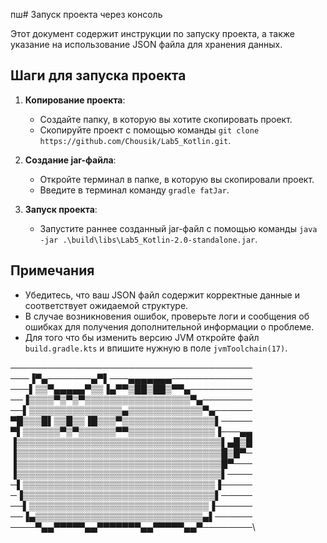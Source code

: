 пш# Запуск проекта через консоль

Этот документ содержит инструкции по запуску проекта, а также указание на использование JSON файла для хранения данных.

## Шаги для запуска проекта

1. **Копирование проекта**:
    - Создайте папку, в которую вы хотите скопировать проект.
    - Скопируйте проект с помощью команды `git clone https://github.com/Chousik/Lab5_Kotlin.git`.

2. **Создание jar-файла**:
    - Откройте терминал в папке, в которую вы скопировали проект.
    - Введите в терминал команду `gradle fatJar`.

3. **Запуск проекта**:
    - Запустите раннее созданный jar-файл с помощью команды `java -jar .\build\libs\Lab5_Kotlin-2.0-standalone.jar`.

## Примечания

- Убедитесь, что ваш JSON файл содержит корректные данные и соответствует ожидаемой структуре.
- В случае возникновения ошибок, проверьте логи и сообщения об ошибках для получения дополнительной информации о проблеме.
- Для того что бы изменить версию JVM откройте файл `build.gradle.kts` и впишите нужную в поле `jvmToolchain(17)`.

───────────────────────────────────────\
───▐▀▄───────▄▀▌───▄▄▄▄▄▄▄─────────────\
───▌▒▒▀▄▄▄▄▄▀▒▒▐▄▀▀▒██▒██▒▀▀▄──────────\
──▐▒▒▒▒▀▒▀▒▀▒▒▒▒▒▒▒▒▒▒▒▒▒▒▒▒▒▀▄────────\
──▌▒▒▒▒▒▒▒▒▒▒▒▒▒▒▒▄▒▒▒▒▒▒▒▒▒▒▒▒▀▄──────\
▀█▒▒▒█▌▒▒█▒▒▐█▒▒▒▀▒▒▒▒▒▒▒▒▒▒▒▒▒▒▒▌─────\
▀▌▒▒▒▒▒▒▀▒▀▒▒▒▒▒▒▀▀▒▒▒▒▒▒▒▒▒▒▒▒▒▒▐───▄▄\
▐▒▒▒▒▒▒▒▒▒▒▒▒▒▒▒▒▒▒▒▒▒▒▒▒▒▒▒▒▒▒▒▒▒▌▄█▒█\
▐▒▒▒▒▒▒▒▒▒▒▒▒▒▒▒▒▒▒▒▒▒▒▒▒▒▒▒▒▒▒▒▒▒█▒█▀─\
▐▒▒▒▒▒▒▒▒▒▒▒▒▒▒▒▒▒▒▒▒▒▒▒▒▒▒▒▒▒▒▒▒▒█▀───\
▐▒▒▒▒▒▒▒▒▒▒▒▒▒▒▒▒▒▒▒▒▒▒▒▒▒▒▒▒▒▒▒▒▒▌────\
─▌▒▒▒▒▒▒▒▒▒▒▒▒▒▒▒▒▒▒▒▒▒▒▒▒▒▒▒▒▒▒▒▐─────\
─▐▒▒▒▒▒▒▒▒▒▒▒▒▒▒▒▒▒▒▒▒▒▒▒▒▒▒▒▒▒▒▒▌─────\
──▌▒▒▒▒▒▒▒▒▒▒▒▒▒▒▒▒▒▒▒▒▒▒▒▒▒▒▒▒▒▐──────\
──▐▄▒▒▒▒▒▒▒▒▒▒▒▒▒▒▒▒▒▒▒▒▒▒▒▒▒▒▒▄▌──────\
────▀▄▄▀▀▀▀▀▄▄▀▀▀▀▀▀▀▄▄▀▀▀▀▀▄▄▀────────\
